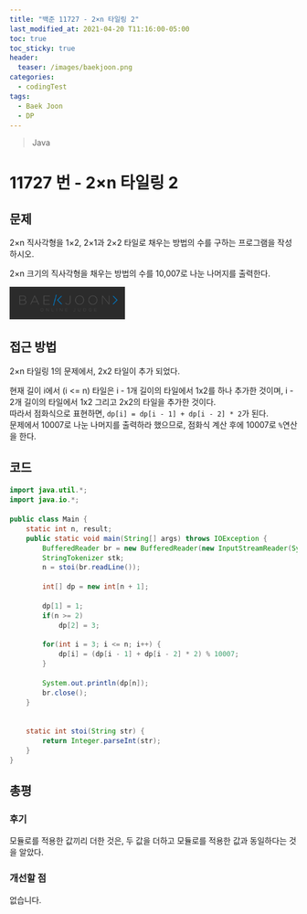 ```yaml
---
title: "백준 11727 - 2×n 타일링 2"
last_modified_at: 2021-04-20 T11:16:00-05:00
toc: true
toc_sticky: true
header:
  teaser: /images/baekjoon.png
categories: 
  - codingTest
tags:
  - Baek Joon
  - DP
---
```

> Java

11727 번 - 2×n 타일링 2
=============
 
## 문제
2×n 직사각형을 1×2, 2×1과 2×2 타일로 채우는 방법의 수를 구하는 프로그램을 작성하시오.  

2×n 크기의 직사각형을 채우는 방법의 수를 10,007로 나눈 나머지를 출력한다.

[<img src="/images/baekjoon.png" width="40%" height="40%">](https://www.acmicpc.net/problem/11727)    

## 접근 방법
2×n 타일링 1의 문제에서, 2x2 타일이 추가 되었다.  

현재 길이 i에서 (i <= n) 타일은 i - 1개 길이의 타일에서 1x2를 하나 추가한 것이며, i - 2개 길이의 타일에서 1x2 그리고 2x2의 타일을 추가한 것이다.  
따라서 점화식으로 표현하면, `dp[i] = dp[i - 1] + dp[i - 2] * 2`가 된다.  
문제에서 10007로 나눈 나머지를 출력하라 했으므로, 점화식 계산 후에 10007로 `%`연산을 한다.  

## 코드
```java
import java.util.*;
import java.io.*;

public class Main {
	static int n, result;
	public static void main(String[] args) throws IOException {
		BufferedReader br = new BufferedReader(new InputStreamReader(System.in));
    	StringTokenizer stk;
    	n = stoi(br.readLine());
    	
    	int[] dp = new int[n + 1];
    	
    	dp[1] = 1;
    	if(n >= 2)
    		dp[2] = 3;
    	
    	for(int i = 3; i <= n; i++) {
    		dp[i] = (dp[i - 1] + dp[i - 2] * 2) % 10007;
    	}
    	
    	System.out.println(dp[n]);
    	br.close();
	}

	
	static int stoi(String str) {
    	return Integer.parseInt(str);
    }
}
```

## 총평
### 후기
모듈로를 적용한 값끼리 더한 것은, 두 값을 더하고 모듈로를 적용한 값과 동일하다는 것을 알았다.  

### 개선할 점
없습니다.

<!-- ★
<img src="/images/codingTest/bj/문제번호.PNG" width="40%" height="40%">  

-->